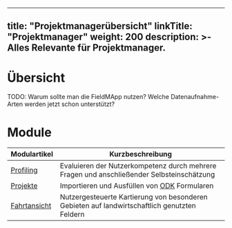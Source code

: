 
---
title: "Projektmanagerübersicht"
linkTitle: "Projektmanager"
weight: 200
description: >-
     Alles Relevante für Projektmanager.
---

# Übersicht

TODO: Warum sollte man die FieldMApp nutzen? Welche Datenaufnahme-Arten werden jetzt schon unterstützt?

# Module

| Modulartikel | Kurzbeschreibung |
| ------ | ----- |
| [Profiling](Profiling) | Evaluieren der Nutzerkompetenz durch mehrere Fragen und anschließender Selbsteinschätzung |
| [Projekte](Projects) | Importieren und Ausfüllen von [ODK](https://getodk.org/) Formularen |
| [Fahrtansicht](DrivingView) | Nutzergesteuerte Kartierung von besonderen Gebieten auf landwirtschaftlich genutzten Feldern |